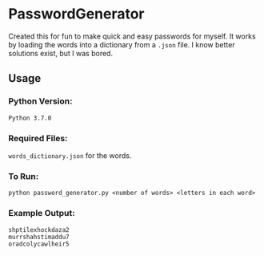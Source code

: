 # PasswordGenerator

Created this for fun to make quick and easy passwords for myself. It works by loading the words into a dictionary
from a `.json` file. I know better solutions exist, but I was bored.

## Usage

### Python Version:

`Python 3.7.0`

### Required Files:

`words_dictionary.json` for the words.

### To Run:

```
python password_generator.py <number of words> <letters in each word>
```

### Example Output:

`shptilexhockdaza2`  
`murrshahstimaddu7`  
`oradcolycawlheir5`
